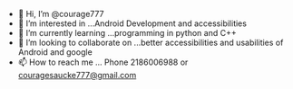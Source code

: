 - 👋 Hi, I’m @courage777
- 👀 I’m interested in ...Android Development and accessibilities
- 🌱 I’m currently learning ...programming in python and C++
- 💞️ I’m looking to collaborate on ...better accessibilities and usabilities of Android and google
- 📫 How to reach me ... Phone 2186006988 or couragesaucke777@gmail.com

<!---
courage777/courage777 is a ✨ special ✨ repository because its `README.md` (this file) appears on your GitHub profile.
You can click the Preview link to take a look at your changes.
--->
